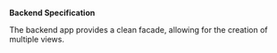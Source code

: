 **Backend Specification**

The backend app provides a clean facade, allowing for the creation of multiple views.
